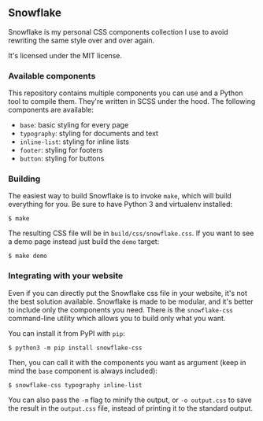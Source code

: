 ## Snowflake

Snowflake is my personal CSS components collection I use to avoid rewriting the
same style over and over again.

It's licensed under the MIT license.

### Available components

This repository contains multiple components you can use and a Python tool to
compile them. They're written in SCSS under the hood. The following components
are available:

 * `base`: basic styling for every page
 * `typography`: styling for documents and text
 * `inline-list`: styling for inline lists
 * `footer`: styling for footers
 * `button`: styling for buttons

### Building

The easiest way to build Snowflake is to invoke `make`, which will build
everything for you. Be sure to have Python 3 and virtualenv installed:

```
$ make
```

The resulting CSS file will be in `build/css/snowflake.css`. If you want to see
a demo page instead just build the `demo` target:

```
$ make demo
```

### Integrating with your website

Even if you can directly put the Snowflake css file in your website, it's not
the best solution available. Snowflake is made to be modular, and it's better
to include only the components you need. There is the `snowflake-css`
command-line utility which allows you to build only what you want.

You can install it from PyPI with `pip`:

```
$ python3 -m pip install snowflake-css
```

Then, you can call it with the components you want as argument (keep in mind
the `base` component is always included):

```
$ snowflake-css typography inline-list
```

You can also pass the `-m` flag to minify the output, or `-o output.css` to
save the result in the `output.css` file, instead of printing it to the
standard output.
